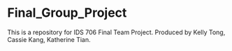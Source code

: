 # Final_Group_Project
This is a repository for IDS 706 Final Team Project. Produced by Kelly Tong, Cassie Kang, Katherine Tian. 
